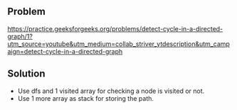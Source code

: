 ## Problem

https://practice.geeksforgeeks.org/problems/detect-cycle-in-a-directed-graph/1?utm_source=youtube&utm_medium=collab_striver_ytdescription&utm_campaign=detect-cycle-in-a-directed-graph

## Solution

- Use dfs and 1 visited array for checking a node is visited or not.
- Use 1 more array as stack for storing the path.
